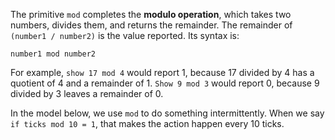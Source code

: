 The primitive `mod` completes the **modulo operation**, which takes two numbers, divides them, and returns the remainder. The remainder of `(number1 / number2)` is the value reported. Its syntax is:



``` number1 mod number2 ```



For example, `show 17 mod 4` would report 1, because 17 divided by 4 has a quotient of 4 and a remainder of 1. `Show 9 mod 3` would report 0, because 9 divided by 3 leaves a remainder of 0.



In the model below, we use `mod` to do something intermittently. When we say `if ticks mod 10 = 1`, that makes the action happen every 10 ticks. 